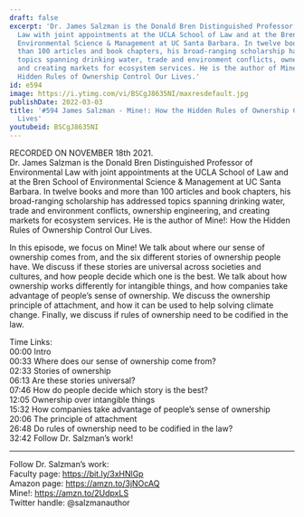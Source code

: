 ```yaml
---
draft: false
excerpt: 'Dr. James Salzman is the Donald Bren Distinguished Professor of Environmental
  Law with joint appointments at the UCLA School of Law and at the Bren School of
  Environmental Science & Management at UC Santa Barbara. In twelve books and more
  than 100 articles and book chapters, his broad-ranging scholarship has addressed
  topics spanning drinking water, trade and environment conflicts, ownership engineering,
  and creating markets for ecosystem services. He is the author of Mine!: How the
  Hidden Rules of Ownership Control Our Lives.'
id: e594
image: https://i.ytimg.com/vi/BSCgJ8635NI/maxresdefault.jpg
publishDate: 2022-03-03
title: '#594 James Salzman - Mine!: How the Hidden Rules of Ownership Control Our
  Lives'
youtubeid: BSCgJ8635NI
---
```

RECORDED ON NOVEMBER 18th 2021.  
Dr. James Salzman is the Donald Bren Distinguished Professor of Environmental Law with joint appointments at the UCLA School of Law and at the Bren School of Environmental Science & Management at UC Santa Barbara. In twelve books and more than 100 articles and book chapters, his broad-ranging scholarship has addressed topics spanning drinking water, trade and environment conflicts, ownership engineering, and creating markets for ecosystem services. He is the author of Mine!: How the Hidden Rules of Ownership Control Our Lives.

In this episode, we focus on Mine! We talk about where our sense of ownership comes from, and the six different stories of ownership people have. We discuss if these stories are universal across societies and cultures, and how people decide which one is the best. We talk about how ownership works differently for intangible things, and how companies take advantage of people’s sense of ownership. We discuss the ownership principle of attachment, and how it can be used to help solving climate change. Finally, we discuss if rules of ownership need to be codified in the law.

Time Links:  
00:00 Intro  
00:33  Where does our sense of ownership come from?  
02:33  Stories of ownership  
06:13  Are these stories universal?  
07:46  How do people decide which story is the best?  
12:05  Ownership over intangible things  
15:32  How companies take advantage of people’s sense of ownership  
20:06  The principle of attachment  
26:48  Do rules of ownership need to be codified in the law?  
32:42  Follow Dr. Salzman’s work!

---

Follow Dr. Salzman’s work:  
Faculty page: https://bit.ly/3xHNlGp  
Amazon page: https://amzn.to/3jNOcAQ  
Mine!: https://amzn.to/2UdpxLS  
Twitter handle: @salzmanauthor

